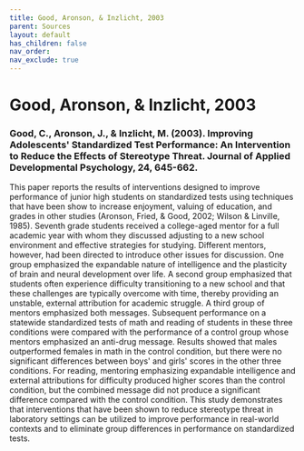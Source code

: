 ```yaml
---
title: Good, Aronson, & Inzlicht, 2003
parent: Sources
layout: default
has_children: false
nav_order: 
nav_exclude: true
---
```


# Good, Aronson, & Inzlicht, 2003

### Good, C., Aronson, J., & Inzlicht, M. (2003). Improving Adolescents' Standardized Test Performance: An Intervention to Reduce the Effects of Stereotype Threat. Journal of Applied Developmental Psychology, 24, 645-662.

This paper reports the results of interventions designed to improve performance of junior high students on standardized tests using techniques that have been show to increase enjoyment, valuing of education, and grades in other studies (Aronson, Fried, & Good, 2002; Wilson & Linville, 1985). Seventh grade students received a college-aged mentor for a full academic year with whom they discussed adjusting to a new school environment and effective strategies for studying. Different mentors, however, had been directed to introduce other issues for discussion. One group emphasized the expandable nature of intelligence and the plasticity of brain and neural development over life. A second group emphasized that students often experience difficulty transitioning to a new school and that these challenges are typically overcome with time, thereby providing an unstable, external attribution for academic struggle. A third group of mentors emphasized both messages. Subsequent performance on a statewide standardized tests of math and reading of students in these three conditions were compared with the performance of a control group whose mentors emphasized an anti-drug message. Results showed that males outperformed females in math in the control condition, but there were no significant differences between boys' and girls' scores in the other three conditions. For reading, mentoring emphasizing expandable intelligence and external attributions for difficulty produced higher scores than the control condition, but the combined message did not produce a significant difference compared with the control condition. This study demonstrates that interventions that have been shown to reduce stereotype threat in laboratory settings can be utilized to improve performance in real-world contexts and to eliminate group differences in performance on standardized tests.
